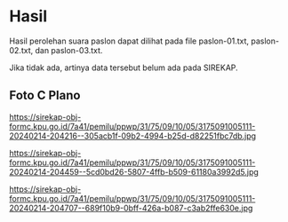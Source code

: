 # Hasil

Hasil perolehan suara paslon dapat dilihat pada file paslon-01.txt, paslon-02.txt, dan paslon-03.txt.

Jika tidak ada, artinya data tersebut belum ada pada SIREKAP.

## Foto C Plano

https://sirekap-obj-formc.kpu.go.id/7a41/pemilu/ppwp/31/75/09/10/05/3175091005111-20240214-204216--305acb1f-09b2-4994-b25d-d82251fbc7db.jpg

https://sirekap-obj-formc.kpu.go.id/7a41/pemilu/ppwp/31/75/09/10/05/3175091005111-20240214-204459--5cd0bd26-5807-4ffb-b509-61180a3992d5.jpg

https://sirekap-obj-formc.kpu.go.id/7a41/pemilu/ppwp/31/75/09/10/05/3175091005111-20240214-204707--689f10b9-0bff-426a-b087-c3ab2ffe630e.jpg
